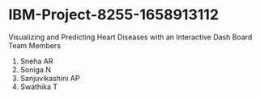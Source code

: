 # IBM-Project-8255-1658913112
Visualizing and Predicting Heart Diseases with an Interactive Dash Board
Team Members
1. Sneha AR
2. Soniga N
3. Sanjuvikashini AP
4. Swathika T
